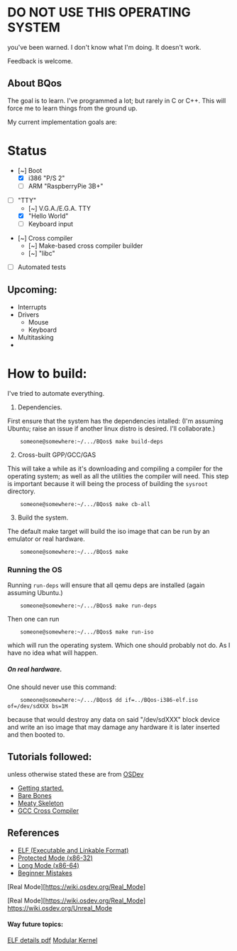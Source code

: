 # DO NOT USE THIS OPERATING SYSTEM
you've been warned. I don't know what I'm doing.
It doesn't work. 

Feedback is welcome.

## About BQos

The goal is to learn.  I've programmed a lot; but rarely in C or C++.  This will force me to learn things from the ground up.

My current implementation goals are:

# Status
* [~] Boot
  * [x] i386 "P/S 2"
  * [ ] ARM "RaspberryPie 3B+"
* [ ] "TTY"
  * [~] V.G.A./E.G.A. TTY
  * [X] "Hello World"
  * [ ] Keyboard input
* [~] Cross compiler
  * [~] Make-based cross compiler builder
  * [~] "libc"
* [ ] Automated tests

## Upcoming:

* Interrupts
* Drivers
  * Mouse
  * Keyboard
* Multitasking
* 

# How to build:

I've tried to automate everything.

1) Dependencies.

First ensure that the system has the dependencies intalled: (I'm assuming Ubuntu; raise an issue if another linux distro is desired. I'll collaborate.)

        someone@somewhere:~/.../BQos$ make build-deps

2) Cross-built GPP/GCC/GAS

This will take a while as it's downloading and compiling a compiler for the operating system; as well as all the utilities the compiler will need.  This step is important because it will being the process of building the `sysroot` directory.

        someone@somewhere:~/.../BQos$ make cb-all

3) Build the system.

The default make target will build the iso image that can be run by an emulator or real hardware.

        someone@somewhere:~/.../BQos$ make

### Running the OS

Running `run-deps` will ensure that all qemu deps are installed (again assuming Ubuntu.)

        someone@somewhere:~/.../BQos$ make run-deps

Then one can run

        someone@somewhere:~/.../BQos$ make run-iso

which will run the operating system. Which one should probably not do. As I have no idea what will happen.

##### On real hardware.

One should never use this command:

        someone@somewhere:~/.../BQos$ dd if=../BQos-i386-elf.iso of=/dev/sdXXX bs=1M

because that would destroy any data on said "/dev/sdXXX" block device and write an iso image that may damage any hardware it is later inserted and then booted to.


## Tutorials followed:

unless otherwise stated these are from [OSDev](OSDev.org)

 * [Getting started.](https://wiki.osdev.org/Getting_Started)
 * [Bare Bones](https://wiki.osdev.org/Bare_Bones)
 * [Meaty Skeleton](https://wiki.osdev.org/Meaty_Skeleton)
 * [GCC Cross Compiler](https://wiki.osdev.org/Hosted_GCC_Cross-Compiler)

## References
 * [ELF (Executable and Linkable Format)](https://wiki.osdev.org/ELF)
 * [Protected Mode (x86-32)](https://wiki.osdev.org/Protected_Mode)
 * [Long Mode (x86-64)](https://wiki.osdev.org/Long_Mode)
 * [Beginner Mistakes](https://wiki.osdev.org/Beginner_Mistakes)
 

 [Real Mode][https://wiki.osdev.org/Real_Mode]

 [Real Mode][https://wiki.osdev.org/Real_Mode]
 https://wiki.osdev.org/Unreal_Mode


 #### Way future topics:
[ELF details pdf](http://www.skyfree.org/linux/references/ELF_Format.pdf)
 [Modular Kernel](https://wiki.osdev.org/Modular_Kernel)